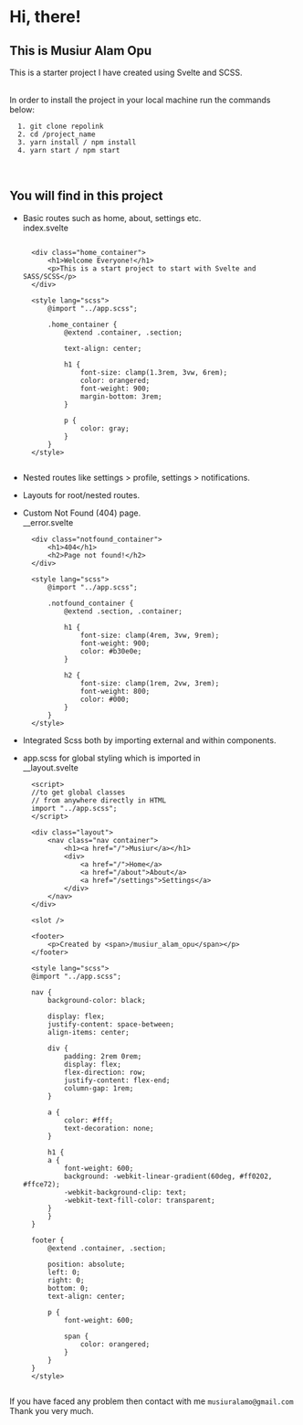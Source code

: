 # Hi, there!
## This is Musiur Alam Opu

This is a starter project I have created using Svelte and SCSS.<br><br>

In order to install the project in your local machine run the commands below: <br>

  ```
    1. git clone repolink
    2. cd /project_name
    3. yarn install / npm install
    4. yarn start / npm start
  ```
<br>

## You will find in this project
- Basic routes such as home, about, settings etc. <br>
  index.svelte
  ```
  
    <div class="home_container">
        <h1>Welcome Everyone!</h1>
        <p>This is a start project to start with Svelte and SASS/SCSS</p>
    </div>

    <style lang="scss">
        @import "../app.scss";

        .home_container {
            @extend .container, .section;

            text-align: center;

            h1 {
                font-size: clamp(1.3rem, 3vw, 6rem);
                color: orangered;
                font-weight: 900;
                margin-bottom: 3rem;
            }

            p {
                color: gray;
            }
        }
    </style>


  ```
- Nested routes like settings > profile, settings > notifications.
- Layouts for root/nested routes.
- Custom Not Found (404) page. <br>
  __error.svelte
  ```
    <div class="notfound_container">
        <h1>404</h1>
        <h2>Page not found!</h2>
    </div>

    <style lang="scss">
        @import "../app.scss";

        .notfound_container {
            @extend .section, .container;

            h1 {
                font-size: clamp(4rem, 3vw, 9rem);
                font-weight: 900;
                color: #b30e0e;
            }

            h2 {
                font-size: clamp(1rem, 2vw, 3rem);
                font-weight: 800;
                color: #000;
            }
        }
    </style>

  ```
- Integrated Scss both by importing external and within components.
- app.scss for global styling which is imported in <br> __layout.svelte
  
  
  ```
    <script>
    //to get global classes
    // from anywhere directly in HTML
    import "../app.scss";
    </script>

    <div class="layout">
        <nav class="nav container">
            <h1><a href="/">Musiur</a></h1>
            <div>
                <a href="/">Home</a>
                <a href="/about">About</a>
                <a href="/settings">Settings</a>
            </div>
        </nav>
    </div>

    <slot />

    <footer>
        <p>Created by <span>/musiur_alam_opu</span></p>
    </footer>

    <style lang="scss">
    @import "../app.scss";

    nav {
        background-color: black;

        display: flex;
        justify-content: space-between;
        align-items: center;

        div {
            padding: 2rem 0rem;
            display: flex;
            flex-direction: row;
            justify-content: flex-end;
            column-gap: 1rem;
        }

        a {
            color: #fff;
            text-decoration: none;
        }

        h1 {
        a {
            font-weight: 600;
            background: -webkit-linear-gradient(60deg, #ff0202, #ffce72);
            -webkit-background-clip: text;
            -webkit-text-fill-color: transparent;
        }
        }
    }

    footer {
        @extend .container, .section;

        position: absolute;
        left: 0;
        right: 0;
        bottom: 0;
        text-align: center;

        p {
            font-weight: 600;

            span {
                color: orangered;
            }
        }
    }
    </style>


  ```

If you have faced any problem then contact with me `musiuralamo@gmail.com`
Thank you very much.
